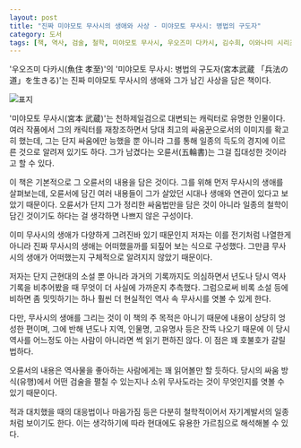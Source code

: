 ```yaml
---
layout: post
title: "진짜 미야모토 무사시의 생애와 사상 - 미야모토 무사시: 병법의 구도자"
category: 도서
tags: [책, 역사, 검술, 철학, 미야모토 무사시, 우오즈미 다카시, 김수희, 이와나미 시리즈, AK커뮤니케이션즈, 서평]
---
```


'우오즈미 다카시(魚住 孝至)'의
'미야모토 무사시: 병법의 구도자(宮本武蔵 「兵法の道」を生きる)'는
진짜 미야모토 무사시의 생애와 그가 남긴 사상을 담은 책이다.

![표지](https://images2.imgbox.com/9c/1c/omqtRM8M_o.jpg)

'미야모토 무사시(宮本 武蔵)'는 천하제일검으로 대변되는 캐릭터로 유명한 인물이다.
여러 작품에서 그의 캐릭터를 재창조하면서 당대 최고의 싸움꾼으로서의 이미지를 확고히 했는데,
그는 단지 싸움에만 능했을 뿐 아니라
그를 통해 일종의 득도의 경지에 이르른 것으로 알려져 있기도 하다.
그가 남겼다는 오륜서(五輪書)는 그걸 집대성한 것이라고 할 수 있다.

이 책은 기본적으로 그 오륜서의 내용을 담은 것이다.
그를 위해 먼저 무사시의 생애를 살펴보는데,
오륜서에 담긴 여러 내용들이 그가 살았던 시대나 생애와 연관이 있다고 보았기 때문이다.
오륜서가 단지 그가 정리한 싸움법만을 담은 것이 아니라
일종의 철학이 담긴 것이기도 하다는 걸 생각하면 나쁘지 않은 구성이다.

이미 무사시의 생애가 다양하게 그려진바 있기 때문인지
저자는 이를 전기처럼 나열한게 아니라
진짜 무사시의 생애는 어떠했을까를 되짚어 보는 식으로 구성했다.
그만큼 무사시의 생애가 어떠했는지 구체적으로 알려지지 않았기 때문이다.

저자는 단지 근현대의 소설 뿐 아니라 과거의 기록까지도 의심하면서
년도나 당시 역사기록을 비추어봤을 때 무엇이 더 사실에 가까운지 추측했다.
그럼으로써 비록 소설 등에 비하면 좀 밋밋하기는 하나
훨씬 더 현실적인 역사 속 무사시를 엿볼 수 있게 한다.

다만, 무사시의 생애를 그리는 것이 이 책의 주 목적은 아니기 때문에
내용이 상당히 엉성한 편이며,
그에 반해 년도나 지역, 인물명, 고유명사 등은 잔뜩 나오기 때문에
이 당시 역사를 어느정도 아는 사람이 아니라면 썩 읽기 편하진 않다.
이 점은 꽤 호불호가 갈릴 법하다.

오륜서의 내용은 역사물을 좋아하는 사람에게는 꽤 읽어볼만 할 듯하다.
당시의 싸움 방식(유행)에서 어떤 검술을 펼칠 수 있는지나
소위 무사도라는 것이 무엇인지를 엿볼 수 있기 때문이다.

적과 대치했을 때의 대응법이나 마음가짐 등은 다분히 철학적이어서 자기계발서의 일종처럼 보이기도 한다.
이는 생각하기에 따라 현대에도 유용한 가르침으로 해석해볼 수 있다.
